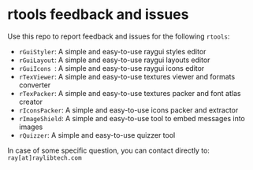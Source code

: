 # rtools feedback and issues

Use this repo to report feedback and issues for the following `rtools`:

 - `rGuiStyler`: A simple and easy-to-use raygui styles editor
 - `rGuiLayout`: A simple and easy-to-use raygui layouts editor
 - `rGuiIcons `: A simple and easy-to-use raygui icons editor
 - `rTexViewer`: A simple and easy-to-use textures viewer and formats converter
 - `rTexPacker`: A simple and easy-to-use textures packer and font atlas creator
 - `rIconsPacker`: A simple and easy-to-use icons packer and extractor
 - `rImageShield`: A simple and easy-to-use tool to embed messages into images
 - `rQuizzer`: A simple and easy-to-use quizzer tool
 
 In case of some specific question, you can contact directly to: `ray[at]raylibtech.com`
